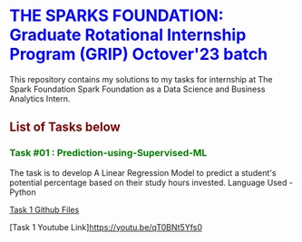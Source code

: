 # <span style='color:Blue'> THE SPARKS FOUNDATION: Graduate Rotational Internship Program (GRIP) Octover'23 batch </span>
This repository contains my solutions to my tasks for internship at The Spark Foundation Spark Foundation as a Data Science and Business Analytics Intern.

## <span style='color:Maroon'> List of Tasks below  </span>

### <span style='color:green'> Task #01 : Prediction-using-Supervised-ML </span>
The task is to develop A Linear Regression Model to predict a student's potential percentage based on their study hours invested.
Language Used - Python

[Task 1 Github Files](https://github.com/RAVI-CHANDRIKA-05/The-Sparks-Foundation-Internship-Tasks/tree/main/%25PREDICTION)

[Task 1 Youtube Link]https://youtu.be/qT0BNt5Yfs0
